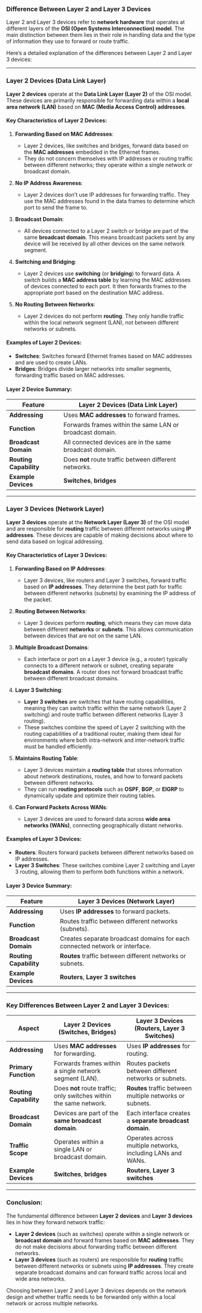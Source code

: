 ### Difference Between Layer 2 and Layer 3 Devices

Layer 2 and Layer 3 devices refer to **network hardware** that operates at different layers of the **OSI (Open Systems Interconnection) model**. The main distinction between them lies in their role in handling data and the type of information they use to forward or route traffic.

Here’s a detailed explanation of the differences between Layer 2 and Layer 3 devices:

---

### Layer 2 Devices (Data Link Layer)

**Layer 2 devices** operate at the **Data Link Layer (Layer 2)** of the OSI model. These devices are primarily responsible for forwarding data within a **local area network (LAN)** based on **MAC (Media Access Control) addresses**. 

#### Key Characteristics of Layer 2 Devices:
1. **Forwarding Based on MAC Addresses**:
   - Layer 2 devices, like switches and bridges, forward data based on the **MAC addresses** embedded in the Ethernet frames.
   - They do not concern themselves with IP addresses or routing traffic between different networks; they operate within a single network or broadcast domain.

2. **No IP Address Awareness**:
   - Layer 2 devices don’t use IP addresses for forwarding traffic. They use the MAC addresses found in the data frames to determine which port to send the frame to.

3. **Broadcast Domain**:
   - All devices connected to a Layer 2 switch or bridge are part of the same **broadcast domain**. This means broadcast packets sent by any device will be received by all other devices on the same network segment.

4. **Switching and Bridging**:
   - Layer 2 devices use **switching** (or **bridging**) to forward data. A switch builds a **MAC address table** by learning the MAC addresses of devices connected to each port. It then forwards frames to the appropriate port based on the destination MAC address.

5. **No Routing Between Networks**:
   - Layer 2 devices do not perform **routing**. They only handle traffic within the local network segment (LAN), not between different networks or subnets.

#### Examples of Layer 2 Devices:
- **Switches**: Switches forward Ethernet frames based on MAC addresses and are used to create LANs.
- **Bridges**: Bridges divide larger networks into smaller segments, forwarding traffic based on MAC addresses.

#### Layer 2 Device Summary:
| **Feature**               | **Layer 2 Devices** (Data Link Layer)                                      |
|---------------------------|----------------------------------------------------------------------------|
| **Addressing**             | Uses **MAC addresses** to forward frames.                                  |
| **Function**               | Forwards frames within the same LAN or broadcast domain.                   |
| **Broadcast Domain**       | All connected devices are in the same broadcast domain.                    |
| **Routing Capability**     | Does **not** route traffic between different networks.                     |
| **Example Devices**        | **Switches**, **bridges**                                                  |

---

### Layer 3 Devices (Network Layer)

**Layer 3 devices** operate at the **Network Layer (Layer 3)** of the OSI model and are responsible for **routing** traffic between different networks using **IP addresses**. These devices are capable of making decisions about where to send data based on logical addressing.

#### Key Characteristics of Layer 3 Devices:
1. **Forwarding Based on IP Addresses**:
   - Layer 3 devices, like routers and Layer 3 switches, forward traffic based on **IP addresses**. They determine the best path for traffic between different networks (subnets) by examining the IP address of the packet.

2. **Routing Between Networks**:
   - Layer 3 devices perform **routing**, which means they can move data between different **networks** or **subnets**. This allows communication between devices that are not on the same LAN.

3. **Multiple Broadcast Domains**:
   - Each interface or port on a Layer 3 device (e.g., a router) typically connects to a different network or subnet, creating separate **broadcast domains**. A router does not forward broadcast traffic between different broadcast domains.

4. **Layer 3 Switching**:
   - **Layer 3 switches** are switches that have routing capabilities, meaning they can switch traffic within the same network (Layer 2 switching) and route traffic between different networks (Layer 3 routing).
   - These switches combine the speed of Layer 2 switching with the routing capabilities of a traditional router, making them ideal for environments where both intra-network and inter-network traffic must be handled efficiently.

5. **Maintains Routing Table**:
   - Layer 3 devices maintain a **routing table** that stores information about network destinations, routes, and how to forward packets between different networks.
   - They can run **routing protocols** such as **OSPF**, **BGP**, or **EIGRP** to dynamically update and optimize their routing tables.

6. **Can Forward Packets Across WANs**:
   - Layer 3 devices are used to forward data across **wide area networks (WANs)**, connecting geographically distant networks.

#### Examples of Layer 3 Devices:
- **Routers**: Routers forward packets between different networks based on IP addresses.
- **Layer 3 Switches**: These switches combine Layer 2 switching and Layer 3 routing, allowing them to perform both functions within a network.

#### Layer 3 Device Summary:
| **Feature**               | **Layer 3 Devices** (Network Layer)                                        |
|---------------------------|----------------------------------------------------------------------------|
| **Addressing**             | Uses **IP addresses** to forward packets.                                  |
| **Function**               | Routes traffic between different networks (subnets).                       |
| **Broadcast Domain**       | Creates separate broadcast domains for each connected network or interface. |
| **Routing Capability**     | **Routes** traffic between different networks or subnets.                  |
| **Example Devices**        | **Routers**, **Layer 3 switches**                                          |

---

### Key Differences Between Layer 2 and Layer 3 Devices:

| **Aspect**               | **Layer 2 Devices** (Switches, Bridges)            | **Layer 3 Devices** (Routers, Layer 3 Switches)        |
|--------------------------|---------------------------------------------------|-------------------------------------------------------|
| **Addressing**            | Uses **MAC addresses** for forwarding.            | Uses **IP addresses** for routing.                    |
| **Primary Function**      | Forwards frames within a single network segment (LAN). | Routes packets between different networks or subnets.  |
| **Routing Capability**    | Does **not** route traffic; only switches within the same network. | **Routes** traffic between multiple networks or subnets. |
| **Broadcast Domain**      | Devices are part of the **same broadcast domain**. | Each interface creates a **separate broadcast domain**. |
| **Traffic Scope**         | Operates within a single LAN or broadcast domain. | Operates across multiple networks, including LANs and WANs. |
| **Example Devices**       | **Switches**, **bridges**                        | **Routers**, **Layer 3 switches**                      |

---

### Conclusion:

The fundamental difference between **Layer 2 devices** and **Layer 3 devices** lies in how they forward network traffic:

- **Layer 2 devices** (such as switches) operate within a single network or **broadcast domain** and forward frames based on **MAC addresses**. They do not make decisions about forwarding traffic between different networks.
- **Layer 3 devices** (such as routers) are responsible for **routing** traffic between different networks or subnets using **IP addresses**. They create separate broadcast domains and can forward traffic across local and wide area networks.

Choosing between Layer 2 and Layer 3 devices depends on the network design and whether traffic needs to be forwarded only within a local network or across multiple networks.
